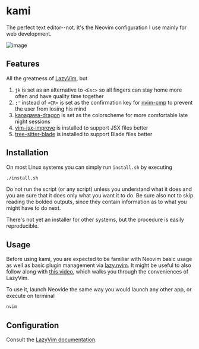 # kami
The perfect text editor--not. It's the Neovim configuration I use mainly for web development.

![image](https://github.com/elfry2/kami/assets/47256917/3bf4fe67-b6f8-4881-ac4c-3f1c68388492)

## Features
All the greatness of [LazyVim](https://www.lazyvim.org/), but
1. ```jk``` is set as an alternative to ```<Esc>``` so all fingers can stay home more often and have quality time together
2. ```;'``` instead of ```<CR>``` is set as the confirmation key for [nvim-cmp](https://github,com/hrsh7th/nvim-cmp) to prevent the user from losing his mind
3. [kanagawa-dragon](https://github.com/rebelot/kanagawa.nvim) is set as the colorscheme for more comfortable late night sessions
4. [vim-jsx-improve](https://github.com/neoclide/vim-jsx-improve) is installed to support JSX files better
5. [tree-sitter-blade](https://github.com/EmranMR/tree-sitter-blade) is installed to support Blade files better

## Installation
On most Linux systems you can simply run ```install.sh``` by executing
```bash
./install.sh
```

Do not run the script (or any script) unless you understand what it does and you are sure that it does only what you want it to do. Be sure also not to skip reading the bolded outputs, since they contain information as to what you might have to do next.

There's not yet an installer for other systems, but the procedure is easily reproducible.

## Usage
Before using kami, you are expected to be familiar with Neovim basic usage as well as basic plugin management via [lazy.nvim](https://lazy.folke.io/). It might be useful to also follow along with [this video](https://www.youtube.com/watch?v=N93cTbtLCIM), which walks you through the conveniences of LazyVim.

To use it, launch Neovide the same way you would launch any other app, or execute on terminal
```bash
nvim
```


## Configuration
Consult the [LazyVim documentation](https://www.lazyvim.org/configuration).
